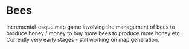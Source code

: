 # Bees

Incremental-esque map game involving the management of bees to produce honey / money to buy more bees to produce more honey etc.. 
Currently very early stages - still working on map generation. 
